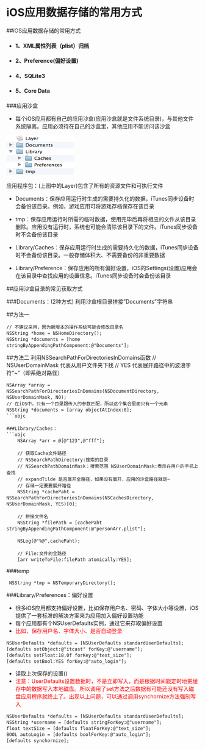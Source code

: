 # iOS应用数据存储的常用方式

##iOS应用数据存储的常用方式

 - #### 1、XML属性列表（plist）归档
 - #### 2、Preference(偏好设置)
 - #### 4、SQLite3 
 - #### 5、Core Data

###应用沙盒
- 每个iOS应用都有自己的应用沙盒(应用沙盒就是文件系统目录)，与其他文件系统隔离。应用必须待在自己的沙盒里，其他应用不能访问该沙盒


 ![](save.png)
 
应用程序包：(上图中的Layer)包含了所有的资源文件和可执行文件
- Documents：保存应用运行时生成的需要持久化的数据，iTunes同步设备时会备份该目录。例如，游戏应用可将游戏存档保存在该目录

- tmp：保存应用运行时所需的临时数据，使用完毕后再将相应的文件从该目录删除。应用没有运行时，系统也可能会清除该目录下的文件。iTunes同步设备时不会备份该目录

- Library/Caches：保存应用运行时生成的需要持久化的数据，iTunes同步设备时不会备份该目录。一般存储体积大、不需要备份的非重要数据

- Library/Preference：保存应用的所有偏好设置，iOS的Settings(设置)应用会在该目录中查找应用的设置信息。iTunes同步设备时会备份该目录

##应用沙盒目录的常见获取方式

###Documents：(2种方式)
利用沙盒根目录拼接”Documents”字符串

##方法一
```objc
// 不建议采用，因为新版本的操作系统可能会修改目录名
NSString *home = NSHomeDirectory();
NSString *documents = [home stringByAppendingPathComponent:@"Documents"];

```
##方法二
利用NSSearchPathForDirectoriesInDomains函数
// NSUserDomainMask 代表从用户文件夹下找
// YES 代表展开路径中的波浪字符“~”（即系绝对路径）
```objc
NSArray *array =  NSSearchPathForDirectoriesInDomains(NSDocumentDirectory, NSUserDomainMask, NO);
// 在iOS中，只有一个目录跟传入的参数匹配，所以这个集合里面只有一个元素
NSString *documents = [array objectAtIndex:0];
```objc

###Library/Caches：
```objc
    NSArray *arr = @[@"123",@"fff"];
    
    // 获取Cache文件路径
    // NSSearchPathDirectory:搜索的目录
    // NSSearchPathDomainMask：搜索范围 NSUserDomainMask:表示在用户的手机上查找
    // expandTilde 是否展开全路径，如果没有展开，应用的沙盒路径就是~
    // 存储一定要要展开路径
    NSString *cachePaht = NSSearchPathForDirectoriesInDomains(NSCachesDirectory, NSUserDomainMask, YES)[0];
    
    // 拼接文件名
    NSString *filePath = [cachePaht stringByAppendingPathComponent:@"personArr.plist"]; 
   
    NSLog(@"%@",cachePaht);
    
    // File:文件的全路径
    [arr writeToFile:filePath atomically:YES];
```

###temp

```objc
 NSString *tmp = NSTemporaryDirectory();
```

###Library/Preferences：偏好设置
- 很多iOS应用都支持偏好设置，比如保存用户名、密码、字体大小等设置，iOS提供了一套标准的解决方案来为应用加入偏好设置功能
- 每个应用都有个NSUserDefaults实例，通过它来存取偏好设置
- <font color = red >比如，保存用户名、字体大小、是否自动登录</font>

```objc
NSUserDefaults *defaults = [NSUserDefaults standardUserDefaults];
[defaults setObject:@"itcast" forKey:@"username"];
[defaults setFloat:18.0f forKey:@"text_size"];
[defaults setBool:YES forKey:@"auto_login"];
```

- 读取上次保存的设置()
- <font color = red> 注意：UserDefaults设置数据时，不是立即写入，而是根据时间戳定时地把缓存中的数据写入本地磁盘。所以调用了set方法之后数据有可能还没有写入磁盘应用程序就终止了。出现以上问题，可以通过调用synchornize方法强制写入 </font>

```objc
NSUserDefaults *defaults = [NSUserDefaults standardUserDefaults];
NSString *username = [defaults stringForKey:@"username"];
float textSize = [defaults floatForKey:@"text_size"];
BOOL autoLogin = [defaults boolForKey:@"auto_login"];
[defaults synchornize];
```

